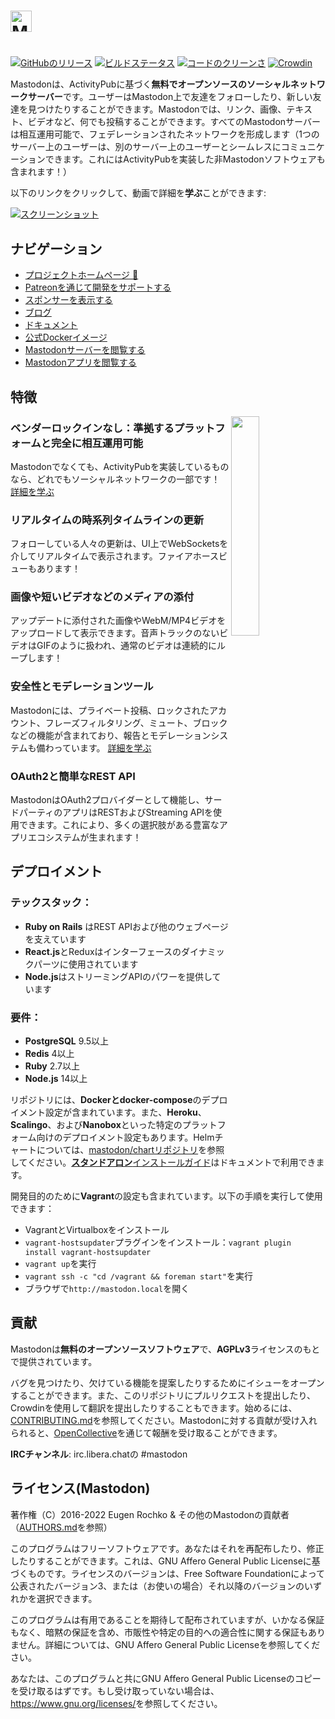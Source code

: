 # <h1><picture>
#   <source media="(prefers-color-scheme: dark)" srcset="./lib/assets/wordmark.dark.png?raw=true">
#   <source media="(prefers-color-scheme: light)" srcset="./lib/assets/wordmark.light.png?raw=true">
#   <img alt="Mastodon" src="./lib/assets/wordmark.light.png?raw=true" height="34">
# </picture></h1>

[![GitHubのリリース](https://img.shields.io/github/release/mastodon/mastodon.svg)][リリース]
[![ビルドステータス](https://img.shields.io/circleci/project/github/mastodon/mastodon.svg)][circleci]
[![コードのクリーンさ](https://img.shields.io/codeclimate/maintainability/mastodon/mastodon.svg)][code_climate]
[![Crowdin](https://d322cqt584bo4o.cloudfront.net/mastodon/localized.svg)][crowdin]

[リリース]: https://github.com/mastodon/mastodon/releases
[circleci]: https://circleci.com/gh/mastodon/mastodon
[code_climate]: https://codeclimate.com/github/mastodon/mastodon
[crowdin]: https://crowdin.com/project/mastodon

Mastodonは、ActivityPubに基づく**無料でオープンソースのソーシャルネットワークサーバー**です。ユーザーはMastodon上で友達をフォローしたり、新しい友達を見つけたりすることができます。Mastodonでは、リンク、画像、テキスト、ビデオなど、何でも投稿することができます。すべてのMastodonサーバーは相互運用可能で、フェデレーションされたネットワークを形成します（1つのサーバー上のユーザーは、別のサーバー上のユーザーとシームレスにコミュニケーションできます。これにはActivityPubを実装した非Mastodonソフトウェアも含まれます！）

以下のリンクをクリックして、動画で詳細を**学ぶ**ことができます:

[![スクリーンショット](https://blog.joinmastodon.org/2018/06/why-activitypub-is-the-future/ezgif-2-60f1b00403.gif)][youtube_demo]

[youtube_demo]: https://www.youtube.com/watch?v=IPSbNdBmWKE

## ナビゲーション

- [プロジェクトホームページ 🐘](https://joinmastodon.org)
- [Patreonを通じて開発をサポートする][patreon]
- [スポンサーを表示する](https://joinmastodon.org/sponsors)
- [ブログ](https://blog.joinmastodon.org)
- [ドキュメント](https://docs.joinmastodon.org)
- [公式Dockerイメージ](https://github.com/mastodon/mastodon/pkgs/container/mastodon)
- [Mastodonサーバーを閲覧する](https://joinmastodon.org/communities)
- [Mastodonアプリを閲覧する](https://joinmastodon.org/apps)

[patreon]: https://www.patreon.com/mastodon

## 特徴

<img src="/app/javascript/images/elephant_ui_working.svg?raw=true" align="right" width="30%" />

### ベンダーロックインなし：準拠するプラットフォームと完全に相互運用可能

Mastodonでなくても、ActivityPubを実装しているものなら、どれでもソーシャルネットワークの一部です！ [詳細を学ぶ](https://blog.joinmastodon.org/2018/06/why-activitypub-is-the-future/)

### リアルタイムの時系列タイムラインの更新

フォローしている人々の更新は、UI上でWebSocketsを介してリアルタイムで表示されます。ファイアホースビューもあります！

### 画像や短いビデオなどのメディアの添付

アップデートに添付された画像やWebM/MP4ビデオをアップロードして表示できます。音声トラックのないビデオはGIFのように扱われ、通常のビデオは連続的にループします！

### 安全性とモデレーションツール

Mastodonには、プライベート投稿、ロックされたアカウント、フレーズフィルタリング、ミュート、ブロックなどの機能が含まれており、報告とモデレーションシステムも備わっています。 [詳細を学ぶ](https://blog.joinmastodon.org/2018/07/cage-the-mastodon/)

### OAuth2と簡単なREST API

MastodonはOAuth2プロバイダーとして機能し、サードパーティのアプリはRESTおよびStreaming APIを使用できます。これにより、多くの選択肢がある豊富なアプリエコシステムが生まれます！

## デプロイメント

### テックスタック：

- **Ruby on Rails** はREST APIおよび他のウェブページを支えています
- **React.js**とReduxはインターフェースのダイナミックパーツに使用されています
- **Node.js**はストリーミングAPIのパワーを提供しています

### 要件：

- **PostgreSQL** 9.5以上
- **Redis** 4以上
- **Ruby** 2.7以上
- **Node.js** 14以上

リポジトリには、**Dockerとdocker-compose**のデプロイメント設定が含まれています。また、**Heroku**、**Scalingo**、および**Nanobox**といった特定のプラットフォーム向けのデプロイメント設定もあります。Helmチャートについては、[mastodon/chartリポジトリ](https://github.com/mastodon/chart)を参照してください。[**スタンドアロン**インストールガイド](https://docs.joinmastodon.org/admin/install/)はドキュメントで利用できます。

開発目的のために**Vagrant**の設定も含まれています。以下の手順を実行して使用できます：

- VagrantとVirtualboxをインストール
- `vagrant-hostsupdater`プラグインをインストール：`vagrant plugin install vagrant-hostsupdater`
- `vagrant up`を実行
- `vagrant ssh -c "cd /vagrant && foreman start"`を実行
- ブラウザで`http://mastodon.local`を開く

## 貢献

Mastodonは**無料のオープンソースソフトウェア**で、**AGPLv3**ライセンスのもとで提供されています。

バグを見つけたり、欠けている機能を提案したりするためにイシューをオープンすることができます。また、このリポジトリにプルリクエストを提出したり、Crowdinを使用して翻訳を提出したりすることもできます。始めるには、[CONTRIBUTING.md](CONTRIBUTING.md)を参照してください。Mastodonに対する貢献が受け入れられると、[OpenCollective](https://opencollective.com/mastodon)を通じて報酬を受け取ることができます。

**IRCチャンネル**: irc.libera.chatの #mastodon

## ライセンス(Mastodon)

著作権（C）2016-2022 Eugen Rochko & その他のMastodonの貢献者（[AUTHORS.md](AUTHORS.md)を参照）

このプログラムはフリーソフトウェアです。あなたはそれを再配布したり、修正したりすることができます。これは、GNU Affero General Public Licenseに基づくものです。ライセンスのバージョンは、Free Software Foundationによって公表されたバージョン3、または（お使いの場合）それ以降のバージョンのいずれかを選択できます。

このプログラムは有用であることを期待して配布されていますが、いかなる保証もなく、暗黙の保証を含め、市販性や特定の目的への適合性に関する保証もありません。詳細については、GNU Affero General Public Licenseを参照してください。

あなたは、このプログラムと共にGNU Affero General Public Licenseのコピーを受け取るはずです。もし受け取っていない場合は、<https://www.gnu.org/licenses/>を参照してください。
